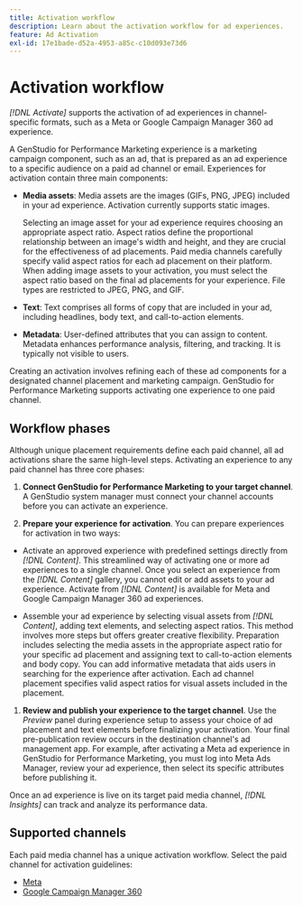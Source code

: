```yaml
---
title: Activation workflow
description: Learn about the activation workflow for ad experiences.
feature: Ad Activation
exl-id: 17e1bade-d52a-4953-a85c-c10d093e73d6
---
```

# Activation workflow

_[!DNL Activate]_ supports the activation of ad experiences in channel-specific formats, such as a Meta or Google Campaign Manager 360 ad experience.

A GenStudio for Performance Marketing experience is a marketing campaign component, such as an ad, that is prepared as an ad experience to a specific audience on a paid ad channel or email. Experiences for activation contain three main components:

* **Media assets**: Media assets are the images (GIFs, PNG, JPEG) included in your ad experience. Activation currently supports static images.

  Selecting an image asset for your ad experience requires choosing an appropriate aspect ratio. Aspect ratios define the proportional relationship between an image's width and height, and they are crucial for the effectiveness of ad placements. Paid media channels carefully specify valid aspect ratios for each ad placement on their platform. When adding image assets to your activation, you must select the aspect ratio based on the final ad placements for your experience. File types are restricted to JPEG, PNG, and GIF.

* **Text**: Text comprises all forms of copy that are included in your ad, including headlines, body text, and call-to-action elements.

* **Metadata**: User-defined attributes that you can assign to content. Metadata enhances performance analysis, filtering, and tracking. It is typically not visible to users.

Creating an activation involves refining each of these ad components for a designated channel placement and marketing campaign. GenStudio for Performance Marketing supports activating one experience to one paid channel.

## Workflow phases

Although unique placement requirements define each paid channel, all ad activations share the same high-level steps. Activating an experience to any paid channel has three core phases:

1. **Connect GenStudio for Performance Marketing to your target channel**. A GenStudio system manager must connect your channel accounts before you can activate an experience.

1. **Prepare your experience for activation**. You can prepare experiences for activation in two ways:

* Activate an approved experience with predefined settings directly from _[!DNL Content]_. This streamlined way of activating one or more ad experiences to a single channel. Once you select an experience from the _[!DNL Content]_ gallery, you cannot edit or add assets to your ad experience. Activate from _[!DNL Content]_ is available for Meta and Google Campaign Manager 360 ad experiences.

* Assemble your ad experience by selecting visual assets from _[!DNL Content]_, adding text elements, and selecting aspect ratios. This method involves more steps but offers greater creative flexibility. Preparation includes selecting the media assets in the appropriate aspect ratio for your specific ad placement and assigning text to call-to-action elements and body copy. You can add informative metadata that aids users in searching for the experience after activation. Each ad channel placement specifies valid aspect ratios for visual assets included in the placement.

1. **Review and publish your experience to the target channel**. Use the _Preview_ panel during experience setup to assess your choice of ad placement and text elements before finalizing your activation. Your final pre-publication review occurs in the destination channel's ad management app. For example, after activating a Meta ad experience in GenStudio for Performance Marketing, you must log into Meta Ads Manager, review your ad experience, then select its specific attributes before publishing it.

Once an ad experience is live on its target paid media channel, _[!DNL Insights]_ can track and analyze its performance data.

## Supported channels

Each paid media channel has a unique activation workflow. Select the paid channel for activation guidelines:

* [Meta](activate-meta-ad.md)
* [Google Campaign Manager 360](activate-cm360-ad.md)
